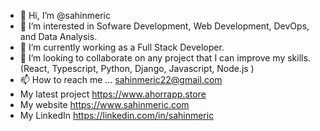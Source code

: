 - 👋 Hi, I’m @sahinmeric
- 👀 I’m interested in Sofware Development, Web Development, DevOps, and Data Analysis.
- 🌱 I’m currently working as a Full Stack Developer.
- 💞️ I’m looking to collaborate on any project that I can improve my skills.(React, Typescript, Python, Django, Javascript, Node.js )
- 📫 How to reach me ... sahinmeric22@gmail.com
- My latest project https://www.ahorrapp.store
- My website https://www.sahinmeric.com
- My LinkedIn https://linkedin.com/in/sahinmeric
<!---
sahinmeric/sahinmeric is a ✨ special ✨ repository because its `README.md` (this file) appears on your GitHub profile.
You can click the Preview link to take a look at your changes.
--->
